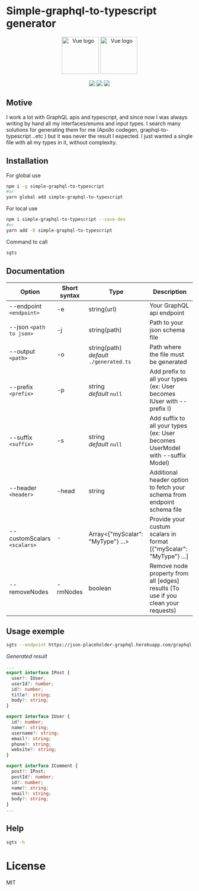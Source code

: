# Simple-graphql-to-typescript generator

<p align="center">
<img width="100" src="https://raw.githubusercontent.com/remojansen/logo.ts/master/ts.png" alt="Vue logo">
<img width="100" src="https://upload.wikimedia.org/wikipedia/commons/thumb/1/17/GraphQL_Logo.svg/1200px-GraphQL_Logo.svg.png" alt="Vue logo">
</p>
<p align='center'>
<img src='https://img.shields.io/npm/v/simple-graphql-to-typescript.svg'>
<img src='https://img.shields.io/npm/dm/simple-graphql-to-typescript.svg'>
<img src='https://img.shields.io/npm/l/simple-graphql-to-typescript.svg'>
</p>

## **Motive**

I work a lot with GraphQL apis and typescript, and since now I was always writing by hand all my interfaces/enums and input types.
I search many solutions for generating them for me (Apollo codegen, graphql-to-typescript ..etc ) but it was never the result I expected. I just wanted a single file with all my types in it, without complexity.


## **Installation**

For global use

```bash
npm i -g simple-graphql-to-typescript
#or
yarn global add simple-graphql-to-typescript
```

For local use

```bash
npm i simple-graphql-to-typescript --save-dev
#or
yarn add -D simple-graphql-to-typescript
```

Command to call

```bash
sgts
```

## **Documentation**

| Option                      | Short syntax | Type                                         | Description                                                                       |
| --------------------------- | ------------ | -------------------------------------------- | --------------------------------------------------------------------------------- |
| --endpoint `<endpoint>`     | -e           | string(url)                                  | Your GraphQL api endpoint                                                         |
| --json `<path to json>`     | -j           | string(path)                                 | Path to your json schema file                                                     |
| --output `<path>`           | -o           | string(path) <br> *default* `./generated.ts` | Path where the file must be generated                                             |
| --prefix `<prefix>`         | -p           | string <br> *default* `null`                 | Add prefix to all your types (ex: User becomes IUser with --prefix I)             |
| --suffix `<suffix>`         | -s           | string <br> *default* `null`                 | Add suffix to all your types (ex: User becomes UserModel with --suffix Model)     |
| --header `<header>`         | -head        | string                                       | Additional header option to fetch your schema from endpoint schema file           |
| --customScalars `<scalars>` | -            | Array<{"myScalar": "MyType"} ...>            | Provide your custum scalars in format [{"myScalar": "MyType"} ...]                |
| --removeNodes               | -rmNodes     | boolean                                      | Remove node property from all [edges] results (To use if you clean your requests) |
## Usage exemple

```bash
sgts --endpoint https://json-placeholder-graphql.herokuapp.com/graphql --output ./types.ts --prefix I --suffix Model
```

*Generated result*

```typescript
...
export interface IPost {
  user?: IUser;
  userId?: number;
  id?: number;
  title?: string;
  body?: string;
}

export interface IUser {
  id?: number;
  name?: string;
  username?: string;
  email?: string;
  phone?: string;
  website?: string;
}

export interface IComment {
  post?: IPost;
  postId?: number;
  id?: number;
  name?: string;
  email?: string;
  body?: string;
}
...
```

## Help

```bash
sgts -h
```


# License

MIT